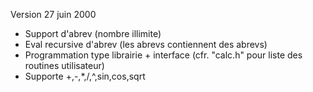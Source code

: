  Version 27 juin 2000

* Support d'abrev (nombre illimite)
* Eval recursive d'abrev (les abrevs contiennent des abrevs)
* Programmation type librairie + interface
 (cfr. "calc.h" pour liste des routines utilisateur)
* Supporte +,-,*,/,^,sin,cos,sqrt
 
